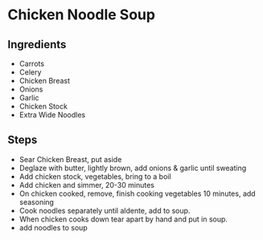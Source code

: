 # Chicken Noodle Soup 

## Ingredients

* Carrots 
* Celery 
* Chicken Breast 
* Onions 
* Garlic 
* Chicken Stock 
* Extra Wide Noodles

## Steps 

* Sear Chicken Breast, put aside
* Deglaze with butter, lightly brown, add onions & garlic until sweating 
* Add chicken stock, vegetables, bring to a boil 
* Add chicken and simmer, 20-30 minutes 
* On chicken cooked, remove, finish cooking vegetables 10 minutes, add seasoning
* Cook noodles separately until aldente, add to soup.
* When chicken cooks down tear apart by hand and put in soup. 
* add noodles to soup
